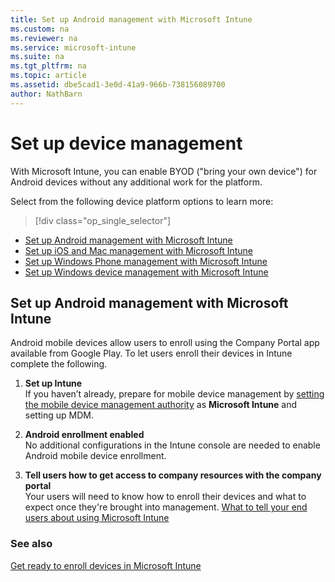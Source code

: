 ```yaml
---
title: Set up Android management with Microsoft Intune
ms.custom: na
ms.reviewer: na
ms.service: microsoft-intune
ms.suite: na
ms.tgt_pltfrm: na
ms.topic: article
ms.assetid: dbe5cad1-3e0d-41a9-966b-738156089700
author: NathBarn
---
```

# Set up device management
With Microsoft Intune, you can enable BYOD ("bring your own device") for Android devices without any additional work for the platform.

Select from the following device platform options to learn more:

> [!div class="op_single_selector"]
- [Set up Android management with Microsoft Intune](set-up-android-management-with-microsoft-intune.md)
- [Set up iOS and Mac management with Microsoft Intune](set-up-ios-and-mac-management-with-microsoft-intune.md)
- [Set up Windows Phone management with Microsoft Intune](set-up-windows-phone-management-with-microsoft-intune.md)
- [Set up Windows device management with Microsoft Intune](set-up-windows-device-management-with-microsoft-intune.md)

## Set up Android management with Microsoft Intune
Android mobile devices allow users to enroll using the Company Portal app available from Google Play. To let users enroll their devices in Intune complete the following.

1.  **Set up Intune**<br>
    If you haven’t already, prepare for mobile device management by  [setting the mobile device management authority](https://technet.microsoft.com/library/mt346013.aspx) as **Microsoft Intune** and setting up MDM.

2.  **Android enrollment enabled**<br>
    No additional configurations in the Intune console are needed to enable Android mobile device enrollment.

3.  **Tell users how to get access to company resources with the company portal**<br>
    Your users will need to know how to enroll their devices and what to expect once they're brought into management. [What to tell your end users about using Microsoft Intune](what-to-tell-your-end-users-about-using-microsoft-intune.md)

### See also
[Get ready to enroll devices in Microsoft Intune](get-ready-to-enroll-devices-in-microsoft-intune.md)

